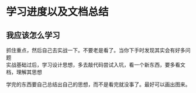 # 学习进度以及文档总结

## 我应该怎么学习

抓住重点，然后自己去实战一下。不要老是看了。当你下手时发现其实会有好多问题  
实战基础过后，学习设计思想，多去敲代码尝试入坑，看一个新东西，要多看文档，理解其思想

学完的东西要自己总结出自己的思想，而不是看完就没事了。最好可以画出图来。



